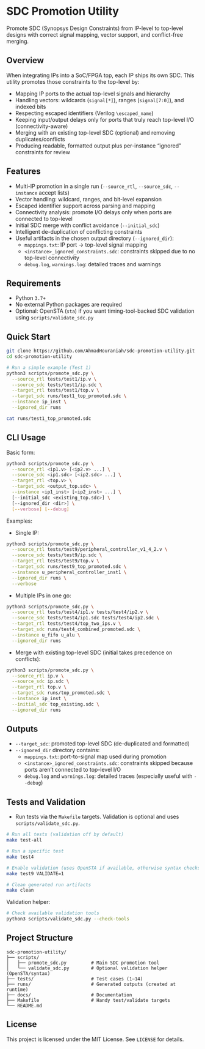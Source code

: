 # SDC Promotion Utility

Promote SDC (Synopsys Design Constraints) from IP-level to top-level designs with correct signal mapping, vector support, and conflict-free merging.

## Overview

When integrating IPs into a SoC/FPGA top, each IP ships its own SDC. This utility promotes those constraints to the top-level by:

- Mapping IP ports to the actual top-level signals and hierarchy
- Handling vectors: wildcards (`signal[*]`), ranges (`signal[7:0]`), and indexed bits
- Respecting escaped identifiers (Verilog `\escaped_name`)
- Keeping input/output delays only for ports that truly reach top-level I/O (connectivity-aware)
- Merging with an existing top-level SDC (optional) and removing duplicates/conflicts
- Producing readable, formatted output plus per-instance “ignored” constraints for review

## Features

- Multi-IP promotion in a single run (`--source_rtl`, `--source_sdc`, `--instance` accept lists)
- Vector handling: wildcard, ranges, and bit-level expansion
- Escaped identifier support across parsing and mapping
- Connectivity analysis: promote I/O delays only when ports are connected to top-level
- Initial SDC merge with conflict avoidance (`--initial_sdc`)
- Intelligent de-duplication of conflicting constraints
- Useful artifacts in the chosen output directory (`--ignored_dir`):
  - `mappings.txt`: IP port → top-level signal mapping
  - `<instance>_ignored_constraints.sdc`: constraints skipped due to no top-level connectivity
  - `debug.log`, `warnings.log`: detailed traces and warnings

## Requirements

- Python `3.7+`
- No external Python packages are required
- Optional: OpenSTA (`sta`) if you want timing-tool-backed SDC validation using `scripts/validate_sdc.py`

## Quick Start

```bash
git clone https://github.com/AhmadHouraniah/sdc-promotion-utility.git
cd sdc-promotion-utility

# Run a simple example (Test 1)
python3 scripts/promote_sdc.py \
  --source_rtl tests/test1/ip.v \
  --source_sdc tests/test1/ip.sdc \
  --target_rtl tests/test1/top.v \
  --target_sdc runs/test1_top_promoted.sdc \
  --instance ip_inst \
  --ignored_dir runs

cat runs/test1_top_promoted.sdc
```

## CLI Usage

Basic form:

```bash
python3 scripts/promote_sdc.py \
  --source_rtl <ip1.v> [<ip2.v> ...] \
  --source_sdc <ip1.sdc> [<ip2.sdc> ...] \
  --target_rtl <top.v> \
  --target_sdc <output_top.sdc> \
  --instance <ip1_inst> [<ip2_inst> ...] \
  [--initial_sdc <existing_top.sdc>] \
  [--ignored_dir <dir>] \
  [--verbose] [--debug]
```

Examples:

- Single IP:

```bash
python3 scripts/promote_sdc.py \
  --source_rtl tests/test9/peripheral_controller_v1_4_2.v \
  --source_sdc tests/test9/ip.sdc \
  --target_rtl tests/test9/top.v \
  --target_sdc runs/test9_top_promoted.sdc \
  --instance u_peripheral_controller_inst1 \
  --ignored_dir runs \
  --verbose
```

- Multiple IPs in one go:

```bash
python3 scripts/promote_sdc.py \
  --source_rtl tests/test4/ip1.v tests/test4/ip2.v \
  --source_sdc tests/test4/ip1.sdc tests/test4/ip2.sdc \
  --target_rtl tests/test4/top_two_ips.v \
  --target_sdc runs/test4_combined_promoted.sdc \
  --instance u_fifo u_alu \
  --ignored_dir runs
```

- Merge with existing top-level SDC (initial takes precedence on conflicts):

```bash
python3 scripts/promote_sdc.py \
  --source_rtl ip.v \
  --source_sdc ip.sdc \
  --target_rtl top.v \
  --target_sdc runs/top_promoted.sdc \
  --instance ip_inst \
  --initial_sdc top_existing.sdc \
  --ignored_dir runs
```

## Outputs

- `--target_sdc`: promoted top-level SDC (de-duplicated and formatted)
- `--ignored_dir` directory contains:
  - `mappings.txt`: port-to-signal map used during promotion
  - `<instance>_ignored_constraints.sdc`: constraints skipped because ports aren’t connected to top-level I/O
  - `debug.log` and `warnings.log`: detailed traces (especially useful with `--debug`)

## Tests and Validation

- Run tests via the `Makefile` targets. Validation is optional and uses `scripts/validate_sdc.py`.

```bash
# Run all tests (validation off by default)
make test-all

# Run a specific test
make test4

# Enable validation (uses OpenSTA if available, otherwise syntax checks)
make test9 VALIDATE=1

# Clean generated run artifacts
make clean
```

Validation helper:

```bash
# Check available validation tools
python3 scripts/validate_sdc.py --check-tools
```

## Project Structure

```
sdc-promotion-utility/
├── scripts/
│   ├── promote_sdc.py         # Main SDC promotion tool
│   └── validate_sdc.py        # Optional validation helper (OpenSTA/syntax)
├── tests/                     # Test cases (1–14)
├── runs/                      # Generated outputs (created at runtime)
├── docs/                      # Documentation
├── Makefile                   # Handy test/validate targets
└── README.md
```

## License

This project is licensed under the MIT License. See `LICENSE` for details.